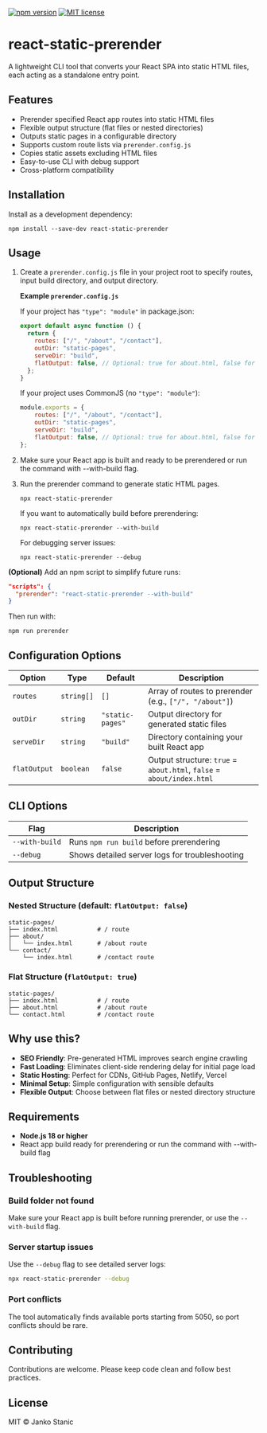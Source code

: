 [![npm version](https://img.shields.io/npm/v/react-static-prerender.svg)](https://www.npmjs.com/package/react-static-prerender)
[![MIT license](https://img.shields.io/badge/license-MIT-green.svg)](LICENSE)
# react-static-prerender

A lightweight CLI tool that converts your React SPA into static HTML files, each acting as a standalone entry point.

## Features

- Prerender specified React app routes into static HTML files
- Flexible output structure (flat files or nested directories)
- Outputs static pages in a configurable directory
- Supports custom route lists via `prerender.config.js`
- Copies static assets excluding HTML files
- Easy-to-use CLI with debug support
- Cross-platform compatibility

## Installation

Install as a development dependency:

    npm install --save-dev react-static-prerender

## Usage

1. Create a `prerender.config.js` file in your project root to specify routes, input build directory, and output directory.

   **Example `prerender.config.js`**

   If your project has `"type": "module"` in package.json:
    ```js
    export default async function () {
      return {
        routes: ["/", "/about", "/contact"],
        outDir: "static-pages",
        serveDir: "build",
        flatOutput: false, // Optional: true for about.html, false for about/index.html
      };
    }
    ```

   If your project uses CommonJS (no `"type": "module"`):
    ```js
    module.exports = {
        routes: ["/", "/about", "/contact"],
        outDir: "static-pages",
        serveDir: "build",
        flatOutput: false, // Optional: true for about.html, false for about/index.html
   };
    ```

2. Make sure your React app is built and ready to be prerendered or run the command with --with-build flag.

3. Run the prerender command to generate static HTML pages.

    ```
    npx react-static-prerender
    ```

   If you want to automatically build before prerendering:

    ```
    npx react-static-prerender --with-build
    ```

   For debugging server issues:

    ```
    npx react-static-prerender --debug
    ```

**(Optional)** Add an npm script to simplify future runs:

```json
"scripts": {
  "prerender": "react-static-prerender --with-build"
}
```

Then run with:

```
npm run prerender
```

## Configuration Options

| Option | Type | Default | Description |
|--------|------|---------|-------------|
| `routes` | `string[]` | `[]` | Array of routes to prerender (e.g., `["/", "/about"]`) |
| `outDir` | `string` | `"static-pages"` | Output directory for generated static files |
| `serveDir` | `string` | `"build"` | Directory containing your built React app |
| `flatOutput` | `boolean` | `false` | Output structure: `true` = `about.html`, `false` = `about/index.html` |

## CLI Options

| Flag | Description |
|------|-------------|
| `--with-build` | Runs `npm run build` before prerendering |
| `--debug` | Shows detailed server logs for troubleshooting |

## Output Structure

### Nested Structure (default: `flatOutput: false`)
```
static-pages/
├── index.html           # / route
├── about/
│   └── index.html       # /about route
└── contact/
    └── index.html       # /contact route
```

### Flat Structure (`flatOutput: true`)
```
static-pages/
├── index.html           # / route
├── about.html           # /about route
└── contact.html         # /contact route
```

## Why use this?

- **SEO Friendly**: Pre-generated HTML improves search engine crawling
- **Fast Loading**: Eliminates client-side rendering delay for initial page load
- **Static Hosting**: Perfect for CDNs, GitHub Pages, Netlify, Vercel
- **Minimal Setup**: Simple configuration with sensible defaults
- **Flexible Output**: Choose between flat files or nested directory structure

## Requirements

- **Node.js 18 or higher**
- React app build ready for prerendering or run the command with --with-build flag

## Troubleshooting

### Build folder not found
Make sure your React app is built before running prerender, or use the `--with-build` flag.

### Server startup issues
Use the `--debug` flag to see detailed server logs:
```bash
npx react-static-prerender --debug
```

### Port conflicts
The tool automatically finds available ports starting from 5050, so port conflicts should be rare.

## Contributing

Contributions are welcome. Please keep code clean and follow best practices.

## License

MIT © Janko Stanic